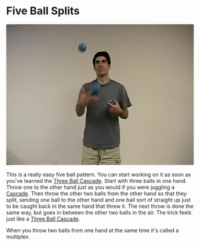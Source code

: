# Five Ball Splits

![FiveBallSplits](/site/videos/poster/fiveballsplits.jpg)

This is a really easy five ball pattern. You can start working on it as soon as you've learned the [Three Ball Cascade](/site/en/cascade/README.md). Start with three balls in one hand. Throw one to the other hand just as you would if you were juggling a [Cascade](/site/en/cascade/README.md). Then throw the other two balls from the other hand so that they split, sending one ball to the other hand and one ball sort of straight up just to be caught back in the same hand that threw it. The next throw is done the same way, but goes in between the other two balls in the air. The trick feels just like a [Three Ball Cascade](/site/en/cascade/README.md).

When you throw two balls from one hand at the same time it's called a multiplex.

